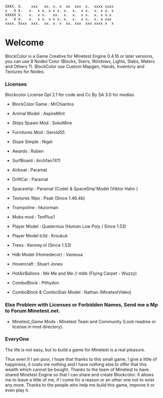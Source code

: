     XXXX. X.    xxx   xx. x. x  xx  xxx  x.  xxxx xxxx
    x   X X.   x.  x x. x x x. x.  x.  x x.  x. x x. x
    XXXXX X.   x.  x x.   xx.  x.  x.  x x.  x. x x.x 
    x   X X.   x.  x x. x x x. x.  x.  x x.  x. x xxx
    xxxx. Xxxx  xxx.  xx. x. x  xx. xxx  xxx xxxx x  x

# Welcome

BlockColor is a Game Creative for Minetest Engine 0.4.16 or later versions, you can use 8 Nodes'Color (Blocks, Stairs, Windows, Lights, Slabs, Waters and Others ?). BlockColor use Custom Mapgen, Hands, Inventory and Textures for Nodes.

### Licenses

Blockcolor License Gpl 2.1 for code and Cc By SA 3.0 for medias.

* BlockColor Game : MrChiantos 

* Animal Model : AspireMint
* Ships Spawn Mod : SokoMine
* Furnitures Mod : Gerold55
* Slope Simple : Nigel
* Awards : Ruben
* SurfBoard : Archfan7411
* Airboat : Paramat
* DriftCar : Paramat
* Spaceship : Paramat (Code) & SpaceShip'Model (Viktor Hahn )
* Textures 16px : Peak (Since 1.46.4b)
* Trampoline : hkzorman
* Mobs mod : TenPlus1
* Player Model : Quaternius (Human Low Poly / Since 1.53)
* Player Model b3d : Kroukuk
* Trees : Kenney.nl (Since 1.53)
* Hdb Model (Homedecor) : Vanessa
* Hovercraft : Stuart Jones 
* HotAirBallons : Me Me and Me // mbb (Flying Carpet - Wuzzy)
* ComboBlock : Pithydon
* ComboBlock & ComboStair Model : Nathan (MinetestVideo) 

### Else Problem with Licenses or Forbidden Names, Send me a Mp to Forum Minetest.net.

* Minetest_Game Mods :  Minetest Team and Community (Look readme or license in mod directory).


### EveryOne

The life is not easy, but to build a game for Minetest is a real pleasure. 

Thus even if I am poor, I hope that thanks to this small game, I give a little of happiness, it costs me nothing and I have nothing else to offer that this wealth which cannot be bought. Thanks to the team of Minetest to have shared Minetest Engine so that I can share and create Blockcolor. It allows me to leave a little of me, if I come for a reason or an other one not to exist any more. Thanks to the people who help me build this game, improve it or even play it.
